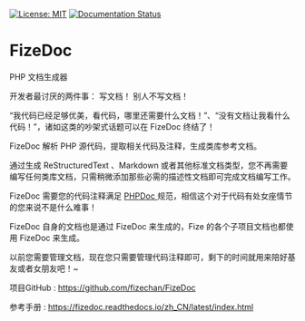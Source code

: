 [![License: MIT](https://img.shields.io/badge/License-MIT-yellow.svg)](https://opensource.org/licenses/MIT)
[![Documentation Status](https://readthedocs.org/projects/fizedoc/badge/?version=latest)](https://fizedoc.readthedocs.io/zh_CN/latest/?badge=latest)

# FizeDoc
PHP 文档生成器

开发者最讨厌的两件事：
写文档！
别人不写文档！

“我代码已经足够优美，看代码，哪里还需要什么文档！”、“没有文档让我看什么代码！”，诸如这类的吵架式话题可以在 FizeDoc 终结了！

FizeDoc 解析 PHP 源代码，提取相关代码及注释，生成类库参考文档。

通过生成 ReStructuredText 、Markdown 或者其他标准文档类型，您不再需要编写任何类库文档，只需稍微添加那些必需的描述性文档即可完成文档编写工作。

FizeDoc 需要您的代码注释满足 [ PHPDoc ](https://docs.phpdoc.org/references/phpdoc/index.html) 规范，相信这个对于代码有处女座情节的您来说不是什么难事！

FizeDoc 自身的文档也是通过 FizeDoc 来生成的，Fize 的各个子项目文档也都使用 FizeDoc 来生成。

以前您需要管理文档，现在您只需要管理代码注释即可，剩下的时间就用来陪好基友或者女朋友吧！~


项目GitHub : [ https://github.com/fizechan/FizeDoc ](https://github.com/fizechan/FizeDoc)

参考手册 : [ https://fizedoc.readthedocs.io/zh_CN/latest/index.html ](https://fizedoc.readthedocs.io/zh_CN/latest/index.html)
